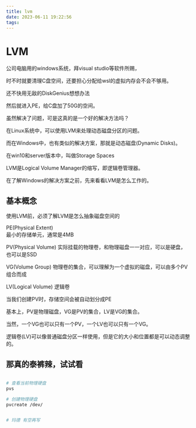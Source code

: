 ```yaml
---
title: lvm
date: 2023-06-11 19:22:56
tags:
---
```


# LVM

公司电脑用的windows系统，拜visual studio等软件所赐，

时不时就要清理C盘空间，还要担心分配给wsl的虚拟内存会不会不够用。

还不快用无敌的DiskGenius想想办法

然后就进入PE，给C盘加了50G的空间。

虽然解决了问题，可是这真的是一个好的解决方法吗？

在Linux系统中，可以使用LVM来处理动态磁盘分区的问题。

而在Windows中，也有类似的解决方案，那就是动态磁盘(Dynamic Disks)。

在win10和server版本中，叫做Storage Spaces

LVM是Logical Volume Manager的缩写，即逻辑卷管理器。

在了解Windows的解决方案之前，先来看看LVM是怎么工作的。

## 基本概念

使用LVM前，必须了解LVM是怎么抽象磁盘空间的

PE(Physical Extent)  
最小的存储单元，通常是4MB

PV(Physical Volume)
实际挂载的物理卷，和物理磁盘一一对应，可以是硬盘，也可以是SSD

VG(Volume Group)
物理卷的集合，可以理解为一个虚拟的磁盘，可以由多个PV组合而成

LV(Logical Volume)
逻辑卷

当我们创建PV时，存储空间会被自动划分成PE

基本上，PV是物理磁盘，VG是PV的集合，LV是VG的集合。

当然，一个VG也可以只有一个PV，一个LV也可以只有一个VG。

逻辑卷(LV)可以像普通磁盘分区一样使用，但是它的大小和位置都是可以动态调整的。


## 那真的泰裤辣，试试看

```bash

# 查看当前物理硬盘
pvs

# 创建物理硬盘
pvcreate /dev/


# 玛德 有空再写

```

